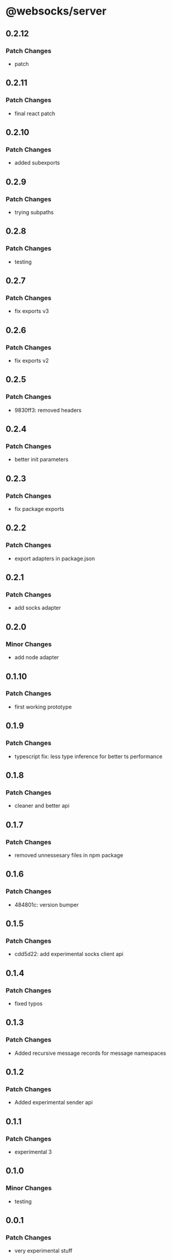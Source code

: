 # @websocks/server

## 0.2.12

### Patch Changes

- patch

## 0.2.11

### Patch Changes

- final react patch

## 0.2.10

### Patch Changes

- added subexports

## 0.2.9

### Patch Changes

- trying subpaths

## 0.2.8

### Patch Changes

- testing

## 0.2.7

### Patch Changes

- fix exports v3

## 0.2.6

### Patch Changes

- fix exports v2

## 0.2.5

### Patch Changes

- 9830ff3: removed headers

## 0.2.4

### Patch Changes

- better init parameters

## 0.2.3

### Patch Changes

- fix package exports

## 0.2.2

### Patch Changes

- export adapters in package.json

## 0.2.1

### Patch Changes

- add socks adapter

## 0.2.0

### Minor Changes

- add node adapter

## 0.1.10

### Patch Changes

- first working prototype

## 0.1.9

### Patch Changes

- typescript fix: less type inference for better ts performance

## 0.1.8

### Patch Changes

- cleaner and better api

## 0.1.7

### Patch Changes

- removed unnessesary files in npm package

## 0.1.6

### Patch Changes

- 484801c: version bumper

## 0.1.5

### Patch Changes

- cdd5d22: add experimental socks client api

## 0.1.4

### Patch Changes

- fixed typos

## 0.1.3

### Patch Changes

- Added recursive message records for message namespaces

## 0.1.2

### Patch Changes

- Added experimental sender api

## 0.1.1

### Patch Changes

- experimental 3

## 0.1.0

### Minor Changes

- testing

## 0.0.1

### Patch Changes

- very experimental stuff
